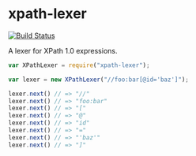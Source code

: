 # xpath-lexer

[![Build Status](https://travis-ci.org/badeball/xpath-lexer.svg?branch=master)](https://travis-ci.org/badeball/xpath-lexer)

A lexer for XPath 1.0 expressions.

```javascript
var XPathLexer = require("xpath-lexer");

var lexer = new XPathLexer("//foo:bar[@id='baz']");

lexer.next() // => "//"
lexer.next() // => "foo:bar"
lexer.next() // => "["
lexer.next() // => "@"
lexer.next() // => "id"
lexer.next() // => "="
lexer.next() // => "'baz'"
lexer.next() // => "]"
```
